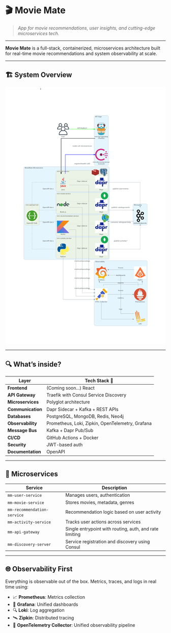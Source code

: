 # 🎬 Movie Mate

> *App for movie recommendations, user insights, and cutting-edge microservices tech.*

---

**Movie Mate** is a full-stack, containerized, microservices architecture built for real-time movie recommendations and system observability at scale.

---

## 🏗️ System Overview

![movie-mate-architecture.drawio.png](../docs/movie-mate-architecture.drawio.png)

---

## 🔍 What’s inside?

| Layer             | Tech Stack 🧰                                                                |
|-------------------|------------------------------------------------------------------------------|
| **Frontend**      | (Coming soon...) React                                                       |
| **API Gateway**   | Traefik with Consul Service Discovery                                        |
| **Microservices** | Polyglot architecture                                                        |
| **Communication** | Dapr Sidecar + Kafka + REST APIs                                             |
| **Databases**     | PostgreSQL, MongoDB, Redis, Neo4j                                            |
| **Observability** | Prometheus, Loki, Zipkin, OpenTelemetry, Grafana                             |
| **Message Bus**   | Kafka + Dapr Pub/Sub                                                         |
| **CI/CD**         | GitHub Actions + Docker                                                      |
| **Security**      | JWT-based auth                                                               |
| **Documentation** | OpenAPI                                                                      |

---

## 🧠 Microservices

| Service                   | Description                                                  |
|---------------------------|--------------------------------------------------------------|
| `mm-user-service`         | Manages users, authentication                                |
| `mm-movie-service`        | Stores movies, metadata, genres                              |
| `mm-recommendation-service`| Recommendation logic based on user activity                 |
| `mm-activity-service`     | Tracks user actions across services                          |
| `mm-api-gateway`          | Single entrypoint with routing, auth, and rate limiting      |
| `mm-discovery-server`     | Service registration and discovery using Consul              |

---

## 🌐 Observability First

Everything is observable out of the box. Metrics, traces, and logs in real time using:

- 📈 **Prometheus**: Metrics collection
- 🧠 **Grafana**: Unified dashboards
- 🔍 **Loki**: Log aggregation
- 🛰️ **Zipkin**: Distributed tracing
- 📡 **OpenTelemetry Collector**: Unified observability pipeline

